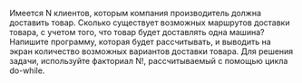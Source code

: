 ﻿Имеется N клиентов, которым компания производитель должна доставить товар. Сколько существует возможных маршрутов доставки товара, с учетом того, что товар будет доставлять одна машина?   
Напишите программу, которая будет рассчитывать, и выводить на экран количество возможных вариантов доставки товара. 
Для решения задачи, используйте факториал N!, рассчитываемый с помощью цикла do-while. 